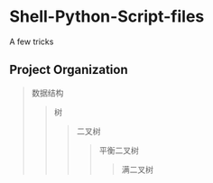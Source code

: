 # Shell-Python-Script-files
A few tricks

Project Organization
------------
>数据结构
>>树
>>>二叉树
>>>>平衡二叉树
>>>>>满二叉树
